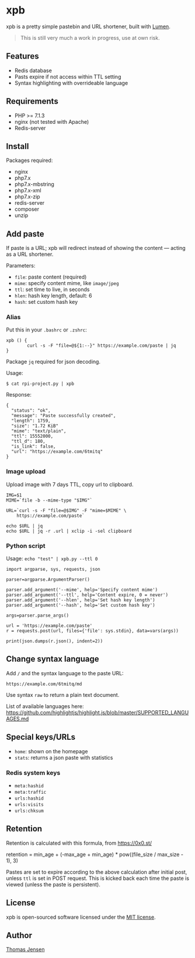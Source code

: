 # xpb
xpb is a pretty simple pastebin and URL shortener, built with [Lumen](https://lumen.laravel.com/).

> This is still very much a work in progress, use at own risk.

## Features
* Redis database
* Pasts expire if not access within TTL setting
* Syntax highlighting with overrideable language

## Requirements
* PHP >= 7.1.3
* nginx (not tested with Apache)
* Redis-server

## Install
Packages required:

* nginx
* php7.x
* php7.x-mbstring
* php7.x-xml
* php7.x-zip
* redis-server
* composer
* unzip

## Add paste
If paste is a URL; xpb will redirect instead of showing the content — acting as a URL shortener.

Parameters:
* `file`: paste content (required)
* `mime`: specify content mime, like `image/jpeg`
* `ttl`: set time to live, in seconds
* `hlen`: hash key length, default: 6
* `hash`: set custom hash key

### Alias
Put this in your `.bashrc` or `.zshrc`:
```
xpb () {
        curl -s -F "file=@${1:--}" https://example.com/paste | jq
}
```
Package `jq` required for json decoding.

Usage:
```
$ cat rpi-project.py | xpb
```

Response:
```
{
  "status": "ok",
  "message": "Paste successfully created",
  "length": 1759,
  "size": "1.72 KiB"
  "mime": "text/plain",
  "ttl": 15552000,
  "ttl_d": 180,
  "is_link": false,
  "url": "https://example.com/6tmitq"
}
```

### Image upload
Upload image with 7 days TTL, copy url to clipboard.

```
IMG=$1
MIME=`file -b --mime-type "$IMG"`

URL=`curl -s -F "file=@$IMG" -F "mime=$MIME" \
    https://example.com/paste`

echo $URL | jq
echo $URL | jq -r .url | xclip -i -sel clipboard
```

### Python script
Usage: `echo "test" | xpb.py --ttl 0`

```
import argparse, sys, requests, json

parser=argparse.ArgumentParser()

parser.add_argument('--mime', help='Specify content mime')
parser.add_argument('--ttl', help='Content expire, 0 = never')
parser.add_argument('--hlen', help='Set hash key length')
parser.add_argument('--hash', help='Set custom hash key')

args=parser.parse_args()

url = 'https://example.com/paste'
r = requests.post(url, files={'file': sys.stdin}, data=vars(args))

print(json.dumps(r.json(), indent=2))

```

## Change syntax language
Add `/` and the syntax language to the paste URL:
```
https://example.com/6tmitq/md
```

Use syntax `raw` to return a plain text document.

List of available languages here: https://github.com/highlightjs/highlight.js/blob/master/SUPPORTED_LANGUAGES.md

## Special keys/URLs
* `home`: shown on the homepage
* `stats`: returns a json paste with statistics

### Redis system keys
* `meta:hashid`
* `meta:traffic`
* `urls:hashid`
* `urls:visits`
* `urls:chksum`

## Retention
Retention is calculated with this formula, from https://0x0.st/

   retention = min_age + (-max_age + min_age) * pow((file_size / max_size - 1), 3)

Pastes are set to expire according to the above calculation after initial post, unless `ttl` is set in POST request. This is kicked back each time the paste is viewed (unless the paste is persistent).

## License
xpb is open-sourced software licensed under the [MIT license](LICENSE).

## Author
[Thomas Jensen](https://thomas.stdout.no)
